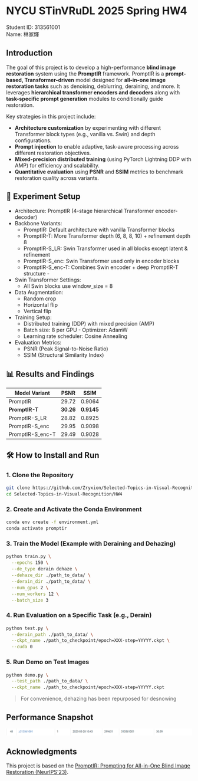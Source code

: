 # NYCU STinVRuDL 2025 Spring HW4
Student ID: 313561001   
Name: 林家輝

## Introduction
The goal of this project is to develop a high-performance **blind image restoration** system using the **PromptIR** framework. PromptIR is a **prompt-based, Transformer-driven** model designed for **all-in-one image restoration tasks** such as denoising, deblurring, deraining, and more. It leverages **hierarchical transformer encoders and decoders** along with **task-specific prompt generation** modules to conditionally guide restoration. 

Key strategies in this project include: 
* **Architecture customization** by experimenting with different Transformer block types (e.g., vanilla vs. Swin) and depth configurations.
* **Prompt injection** to enable adaptive, task-aware processing across different restoration objectives.
* **Mixed-precision distributed training** (using PyTorch Lightning DDP with AMP) for efficiency and scalability.
* **Quantitative evaluation** using **PSNR** and **SSIM** metrics to benchmark restoration quality across variants.

## 🧪 Experiment Setup 
- Architecture: PromptIR (4-stage hierarchical Transformer encoder-decoder)
- Backbone Variants:
  - PromptIR: Default architecture with vanilla Transformer blocks
  - PromptIR-T: More Transformer depth (6, 8, 8, 10) + refinement depth 8
  - PromptIR-S_LR: Swin Transformer used in all blocks except latent & refinement
  - PromptIR-S_enc: Swin Transformer used only in encoder blocks
  - PromptIR-S_enc-T: Combines Swin encoder + deep PromptIR-T structure -
- Swin Transformer Settings:
  - All Swin blocks use window_size = 8
- Data Augmentation:
  - Random crop
  - Horizontal flip
  - Vertical flip
- Training Setup:
  - Distributed training (DDP) with mixed precision (AMP)
  - Batch size: 8 per GPU - Optimizer: AdamW
  - Learning rate scheduler: Cosine Annealing
- Evaluation Metrics:
  - PSNR (Peak Signal-to-Noise Ratio)
  - SSIM (Structural Similarity Index)

## 📊 Results and Findings 

| Model Variant | PSNR | SSIM | 
|---------------------|-------|--------| 
| PromptIR | 29.72 | 0.9064 | 
| **PromptIR-T** | **30.26** | **0.9145** | 
| PromptIR-S_LR | 28.82 | 0.8925 | 
| PromptIR-S_enc | 29.95 | 0.9098 | 
| PromptIR-S_enc-T | 29.49 | 0.9028 | 

## 🛠️ How to Install and Run

### 1. Clone the Repository

```bash
git clone https://github.com/Zryxion/Selected-Topics-in-Visual-Recognition
cd Selected-Topics-in-Visual-Recognition/HW4
```

### 2. Create and Activate the Conda Environment

```bash
conda env create -f environment.yml
conda activate promptir
```

### 3. Train the Model (Example with Deraining and Dehazing)

```bash
python train.py \
  --epochs 150 \
  --de_type derain dehaze \
  --dehaze_dir ./path_to_data/ \
  --derain_dir ./path_to_data/ \
  --num_gpus 2 \
  --num_workers 12 \
  --batch_size 3
```

### 4. Run Evaluation on a Specific Task (e.g., Derain)

```bash
python test.py \
  --derain_path ./path_to_data/ \
  --ckpt_name ./path_to_checkpoint/epoch=XXX-step=YYYYY.ckpt \
  --cuda 0
```

### 5. Run Demo on Test Images

```bash
python demo.py \
  --test_path ./path_to_data/ \
  --ckpt_name ./path_to_checkpoint/epoch=XXX-step=YYYYY.ckpt
```
> For convenience, dehazing has been repurposed for desnowing
## Performance Snapshot

![](https://github.com/Zryxion/Selected-Topics-in-Visual-Recognition/blob/main/HW4/image/placement.png)

## Acknowledgments

This project is based on the [PromptIR: Prompting for All-in-One Blind Image Restoration (NeurIPS'23)](https://github.com/va1shn9v/PromptIR). 

